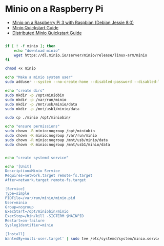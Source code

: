 # Minio on a Raspberry Pi

* [Minio on a Raspberry Pi 3 with Raspbian (Debian Jessie 8.0)](https://goo.gl/BqjWHn)
* [Minio Quickstart Guide](https://github.com/minio/minio/blob/master/README.md)
* [Distributed Minio Quickstart Guide](https://github.com/minio/minio/blob/master/docs/distributed/README.md)

```sh

if [ ! -f minio ]; then
    echo "download minio"
    wget https://dl.minio.io/server/minio/release/linux-arm/minio
fi

chmod +x minio

echo "Make a minio system user"
sudo adduser --system --no-create-home --disabled-password --disabled-login minio

echo "create dirs"
sudo mkdir -p /opt/miniobin
sudo mkdir -p /var/run/minio
sudo mkdir -p /mnt/usb/minio/data
sudo mkdir -p /mnt/usb1/minio/data

sudo cp ./minio /opt/miniobin/

echo "ensure permissions"
sudo chown -R minio:nogroup /opt/miniobin
sudo chown -R minio:nogroup /var/run/minio
sudo chown -R minio:nogroup /mnt/usb/minio/data
sudo chown -R minio:nogroup /mnt/usb1/minio/data


echo "create systemd service"

echo '[Unit]
Description=Minio Service
Requires=network.target remote-fs.target
After=network.target remote-fs.target

[Service]
Type=simple
PIDFile=/var/run/minio/minio.pid
User=minio
Group=nogroup
ExecStart=/opt/miniobin/minio
ExecStop=/bin/kill -SIGTERM $MAINPID
Restart=on-failure
SyslogIdentifier=minio

[Install]
WantedBy=multi-user.target' | sudo tee /etc/systemd/system/minio.service

```


```




